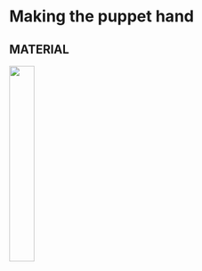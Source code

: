 # Making the puppet hand
## MATERIAL
<img src=https://user-images.githubusercontent.com/81423727/141935069-0421a1f4-d646-4ed3-a9c3-1b453bafee02.png width=30% />
